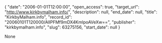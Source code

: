 {
  "date": "2006-01-01T12:00:00", 
  "open_access": true, 
  "target_url": "http://www.kirkbymalham.info/", 
  "description": null, 
  "end_date": null, 
  "title": "KirkbyMalham.info", 
  "record_id": "20060101T120000/AllPFMf9mDX4KmlpoAVeXw==", 
  "publisher": "kirkbymalham.info", 
  "slug": 63275156, 
  "start_date": null
}

None